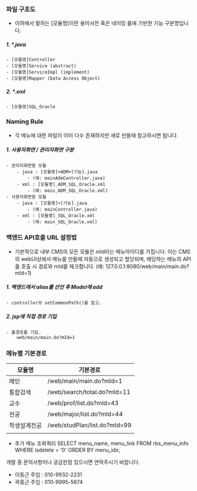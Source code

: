 ### 파일 구조도
- 이하에서 말하는 [모듈명]이란 용어사전 혹은 네이밍 룰에 기반한 기능 구분명입니다. 
##### 1. \*.java
	- [모듈명]Controller
	- [모듈명]Service (abstract)
	- [모듈명]ServiceImpl (implement)
	- [모듈명]Mapper (Data Access Object)
##### 2. \*.xml
	- [모듈명]SQL_Oracle



### Naming Rule
- 각 메뉴에 대한 파일이 이미 다수 존재하지만 새로 만들때 참고하시면 됩니다.
##### 1. 사용자화면 / 관리자화면 구분
	- 관리자화면용 모듈
		- java : [모듈명]+ADM+[기능].java 
			- (예: mainAdmController.java)
		- xml : [모듈명]_ADM_SQL_Oracle.xml
			- (예: main_ADM_SQL_Oracle.xml)
	- 사용자화면용 모듈
		- java : [모듈명]+[기능].java 
			- (예: mainController.java)
		- xml : [모듈명]_SQL_Oracle.xml
			- (예: main_SQL_Oracle.xml)



### 백엔드 API호출 URL 설정법
 - 기본적으로 내부 CMS의 모든 모듈은 mId라는 메뉴아이디를 가집니다. 
 이는 CMS의 webUI상에서 메뉴를 만들때 자동으로 생성되고 할당되며, 해당하는 메뉴의 API를 호출 시 경로와 mId를 체크합니다.
 (예: 127.0.0.1:8080/web/main/main.do?mId=1)
##### 1. 백엔드에서 alias를 선언 후 Model에 add
	- controller의 setCommonPath()를 참고.
##### 2. jsp에 직접 경로 기입
	- 풀경로를 기입.
	    web/main/main.do?mId=1 




### 메뉴별 기본경로
| 모듈명    | 기본경로                         |
| ------ | ---------------------------- |
| 메인     | /web/main/main.do?mId=1      |
| 통합검색   | /web/search/total.do?mId=11  |
| 교수     | /web/prof/list.do?mId=43     |
| 전공     | /web/major/list.do?mId=44    |
| 학생설계전공 | /web/studPlan/list.do?mId=99 |
|        |                              |
-  추가 메뉴 조회쿼리
	SELECT menu_name, menu_link
	FROM rbs_menu_info
	WHERE isdelete = '0'
	ORDER BY menu_idx;



개발 중 문의사항이나 궁금한점 있으시면 연락주시기 바랍니다.
- 이동근 주임 : 010-9932-2231
- 곽홍근 주임 : 010-9995-5674